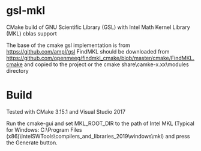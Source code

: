 # gsl-mkl
CMake build of GNU Scientific Library (GSL) with Intel Math Kernel Library (MKL) cblas support

The base of the cmake gsl implementation is from https://github.com/ampl/gsl
FindMKL should be downloaded from https://github.com/openmeeg/findmkl_cmake/blob/master/cmake/FindMKL.cmake and copied to the project or the cmake share\camke-x.xx\modules directory

# Build
Tested with CMake 3.15.1 and Visual Studio 2017

Run the cmake-gui and set MKL_ROOT_DIR to the path of Intel MKL (Typical for Windows: C:\Program Files (x86)\IntelSWTools\compilers_and_libraries_2019\windows\mkl) and press the Generate button. 


